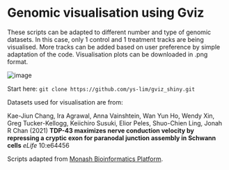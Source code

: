 # Genomic visualisation using Gviz

These scripts can be adapted to different number and type of genomic datasets. In this case, only 1 control and 1 treatment tracks are being visualised. More tracks can be added based on user preference by simple adaptation of the code. Visualisation plots can be downloaded in .png format. 

![image](https://user-images.githubusercontent.com/68455070/183038283-e6344c81-9830-47a2-9e34-0970622ecdee.png)

Start here:
```git clone https://github.com/ys-lim/gviz_shiny.git```

Datasets used for visualisation are from: 

Kae-Jiun Chang, Ira Agrawal, Anna Vainshtein, Wan Yun Ho, Wendy Xin, Greg Tucker-Kellogg, Keiichiro Susuki, Elior Peles, Shuo-Chien Ling, Jonah R Chan (2021) **TDP-43 maximizes nerve conduction velocity by repressing a cryptic exon for paranodal junction assembly in Schwann cells** _eLife_ 10:e64456

Scripts adapted from [Monash Bioinformatics Platform](https://github.com/MonashBioinformaticsPlatform/2016-11-03-r-shiny.git).
